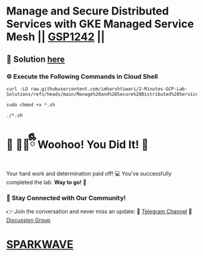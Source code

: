 # Manage and Secure Distributed Services with GKE Managed Service Mesh || [GSP1242](https://www.cloudskillsboost.google/focuses/89751?parent=catalog) ||

## 🔑 Solution [here]()

### ⚙️ Execute the Following Commands in Cloud Shell

```
curl -LO raw.githubusercontent.com/imharshtiwari/2-Minutes-GCP-Lab-Solutions/refs/heads/main/Manage%20and%20Secure%20Distributed%20Services%20with%20GKE%20Managed%20Service%20Mesh/gsp1242.sh

sudo chmod +x *.sh

./*.sh
```

# 🎉 🐻‍❄️ྀིྀི Woohoo! You Did It! 🎉

Your hard work and determination paid off! 💻
You've successfully completed the lab. **Way to go!** 🚀

### 💬 Stay Connected with Our Community!
👉 Join the conversation and never miss an update:
📢 [Telegram Channel](https://t.me/sparkwave.01)
👥 [Discussion Group](https://t.me/sparkwave.01chats)

# [SPARKWAVE](https://www.youtube.com/@sparkwave.01)